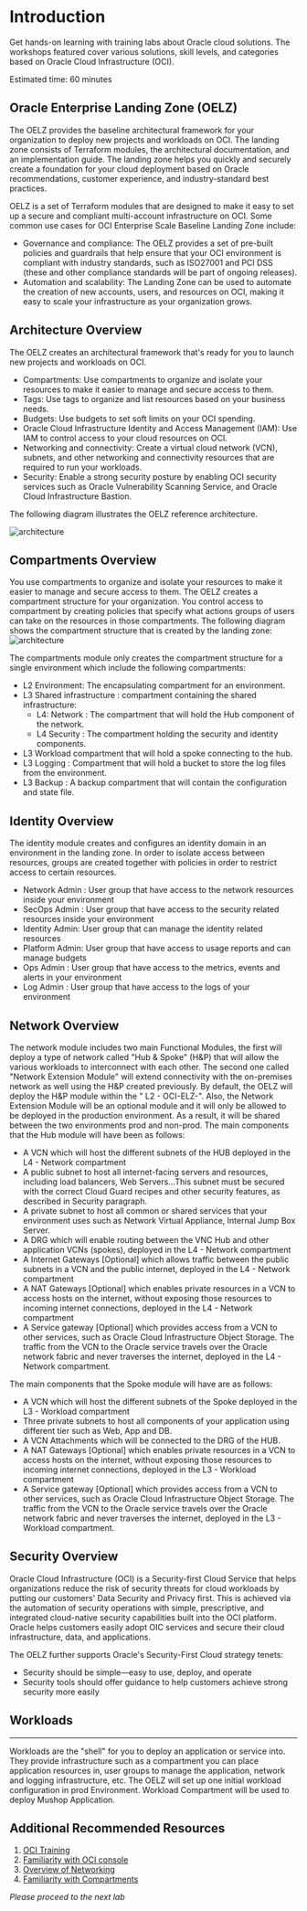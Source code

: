 # Introduction

Get hands-on learning with training labs about Oracle cloud solutions. The workshops featured cover various solutions, skill levels, and categories based on Oracle Cloud Infrastructure (OCI).

Estimated time: 60 minutes

## Oracle Enterprise Landing Zone (OELZ)

The OELZ provides the baseline architectural framework for your organization to deploy new projects and workloads on OCI. The landing zone consists of Terraform modules, the architectural documentation, and an implementation guide. The landing zone helps you quickly and securely create a foundation for your cloud deployment based on Oracle recommendations, customer experience, and industry-standard best practices.

OELZ is a set of Terraform modules that are designed to make it easy to set up a secure and compliant multi-account infrastructure on OCI. Some common use cases for OCI Enterprise Scale Baseline Landing Zone include:

- Governance and compliance: The OELZ provides a set of pre-built policies and guardrails that help ensure that your OCI environment is compliant with industry standards, such as ISO27001 and PCI DSS (these and other compliance standards will be part of ongoing releases).
- Automation and scalability: The Landing Zone can be used to automate the creation of new accounts, users, and resources on OCI, making it easy to scale your infrastructure as your organization grows.


## Architecture Overview

The OELZ creates an architectural framework that's ready for you to launch new projects and workloads on OCI.

- Compartments: Use compartments to organize and isolate your resources to make it easier to manage and secure access to them.
- Tags: Use tags to organize and list resources based on your business needs.
- Budgets: Use budgets to set soft limits on your OCI spending.
- Oracle Cloud Infrastructure Identity and Access Management (IAM): Use IAM to control access to your cloud resources on OCI.
- Networking and connectivity: Create a virtual cloud network (VCN), subnets, and other networking and connectivity resources that are required to run your  workloads.
- Security: Enable a strong security posture by enabling OCI security services such as Oracle Vulnerability Scanning Service, and Oracle Cloud Infrastructure Bastion.

The following diagram illustrates the OELZ reference architecture.

![architecture](./../intro/images/enterprise-landing-zone-v2.svg " ")

## Compartments Overview

You use compartments to organize and isolate your resources to make it easier to manage and secure access to them.
The OELZ creates a compartment structure for your organization. You control access to compartment by creating policies that specify what actions groups of users can take on the resources in those compartments. The following diagram shows the compartment structure that is created by the landing zone:
![architecture](./../intro/images/esblz2-compartments.png " ")

The compartments module only creates the compartment structure for a single environment which include the following compartments:


- L2 Environment: The encapsulating compartment for an environment.
- L3 Shared infrastructure : compartment containing the shared infrastructure:
   - L4: Network : The compartment that will hold the Hub component of the network.
   - L4 Security : The compartment holding the security and identity components.
- L3 Workload compartment that will hold a spoke connecting to the hub.
- L3 Logging : Compartment that will hold a bucket to store the log files from the environment.
- L3 Backup : A backup compartment that will contain the configuration and state file.

## Identity Overview
The identity module creates and configures an identity domain in an environment in the landing zone.
In order to isolate access between resources, groups are created together with policies in order to restrict access to certain resources.

- Network Admin : User group that have access to the network resources inside your environment
- SecOps Admin  : User group that have access to the security related resources inside your environment
- Identity Admin: User group that can manage the identity related resources
- Platform Admin: User group that have access to usage reports and can manage budgets
- Ops Admin     : User group that have access to the metrics, events and alerts in your environment
- Log Admin     : User group that have access to the logs of your environment

## Network Overview

The network module includes two main Functional Modules, the first will deploy a type of network called "Hub & Spoke" (H&P) that will allow the various workloads to interconnect with each other. The second one called "Network Extension Module" will extend connectivity with the on-premises network as well using the H&P created previously.
By default, the OELZ will deploy the H&P module within the " L2 - OCI-ELZ-<Environment Name>". Also, the Network Extension Module will be an optional module and it will only be allowed to be deployed in the production environment. As a result, it will be shared between the two environments prod and non-prod.
The main components that the Hub module will have been as follows:

- A VCN which will host the different subnets of the HUB deployed in the L4 - Network compartment
- A public subnet to host all internet-facing servers and resources, including load balancers, Web Servers...This subnet must be secured with the correct Cloud Guard recipes and other security features, as described in Security paragraph.
- A private subnet to host all common or shared services that your environment uses such as Network Virtual Appliance, Internal Jump Box Server.
- A DRG which will enable routing between the VNC Hub and other application VCNs (spokes), deployed in the L4 - Network compartment
- A Internet Gateways [Optional] which allows traffic between the public subnets in a VCN and the public internet, deployed in the L4 - Network compartment
- A NAT Gateways [Optional] which enables private resources in a VCN to access hosts on the internet, without exposing those resources to incoming internet connections, deployed in the L4 - Network compartment
- A Service gateway [Optional] which provides access from a VCN to other services, such as Oracle Cloud Infrastructure Object Storage. The traffic from the VCN to the Oracle service travels over the Oracle network fabric and never traverses the internet, deployed in the L4 - Network compartment.


The main components that the Spoke module will have are as follows:
- A VCN which will host the different subnets of the Spoke deployed in the L3 - Workload compartment
- Three private subnets to host all components of your application using different tier such as Web, App and DB.
- A VCN Attachments which will be connected to the DRG of the HUB.
- A NAT Gateways [Optional] which enables private resources in a VCN to access hosts on the internet, without exposing those resources to incoming internet connections, deployed in the L3 - Workload compartment
- A Service gateway [Optional] which provides access from a VCN to other services, such as Oracle Cloud Infrastructure Object Storage. The traffic from the VCN to the Oracle service travels over the Oracle network fabric and never traverses the internet, deployed in the L3 - Workload compartment.

## Security Overview

Oracle Cloud Infrastructure (OCI) is a Security-first Cloud Service that helps organizations reduce the risk of security threats for cloud workloads by putting our customers' Data Security and Privacy first.  This is achieved via the automation of security operations with simple, prescriptive, and integrated cloud-native security capabilities built into the OCI platform.  Oracle helps customers easily adopt OIC services and secure their cloud infrastructure, data, and applications.

The OELZ further supports Oracle's Security-First Cloud strategy tenets:

- Security should be simple—easy to use, deploy, and operate
- Security tools should offer guidance to help customers achieve strong security more easily

## Workloads

---
Workloads are the "shell" for you to deploy an application or service into. They provide infrastructure such as a compartment you can place application resources in, user groups to manage the application, network and logging infrastructure, etc. The OELZ will set up one initial workload configuration in prod Environment. Workload Compartment will be used to deploy Mushop Application.

## Additional Recommended Resources

1. [OCI Training](https://cloud.oracle.com/en_US/iaas/training)
2. [Familiarity with OCI console](https://docs.us-phoenix-1.oraclecloud.com/Content/GSG/Concepts/console.htm)
3. [Overview of Networking](https://docs.us-phoenix-1.oraclecloud.com/Content/Network/Concepts/overview.htm)
4. [Familiarity with Compartments](https://docs.us-phoenix-1.oraclecloud.com/Content/GSG/Concepts/concepts.htm)

*Please proceed to the next lab*

<!-- ## Acknowledgements

- **Author** - Kay Malcolm, Director, Product Management
- **Adapted by** -  Yaisah Granillo, Cloud Solution Engineer, NA Cloud
- **Contributors** - LiveLabs QA Team (Arabella Yao, Product Manager Intern | Isa Kessinger, QA Intern)
- **Last Updated By/Date** - Kay Malcolm, April 2023 -->

